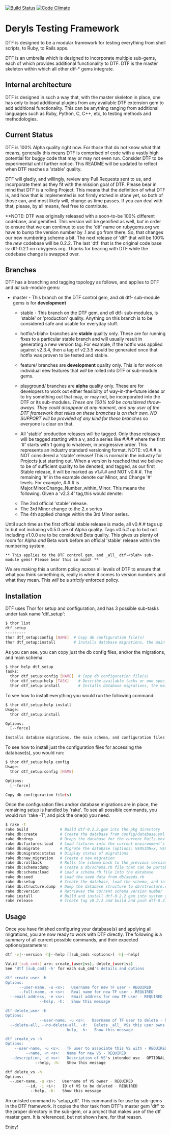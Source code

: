 [![Build Status](https://travis-ci.org/dtf-gems/dtf.png?branch=master,stable)](https://travis-ci.org/dtf-gems/dtf)
[![Code Climate](https://codeclimate.com/badge.png)](https://codeclimate.com/github/dtf-gems/dtf)

# Deryls Testing Framework
DTF is designed to be a modular framework for testing everything from shell scripts, to Ruby, to Rails apps.

DTF is an umbrella which is designed to incorporate multiple sub-gems, each of which provides additional functionality to DTF. DTF is the master skeleton within which all other dtf-* gems integrate.

## Internal architecture
DTF is designed in such a way that, with the master skeleton in place, one has only to load additional plugins from any available DTF extension gem to add additional functionality. This can be anything ranging from additional languages such as Ruby, Python, C, C++, etc, to testing methods and methodologies.

## Current Status
DTF is 100% Alpha quality right now. For those that do not know what that means, generally this means DTF is comprised of code with a vastly high potential for buggy code that may or may not even run. Consider DTF to be experimental until further notice. This README will be updated to reflect when DTF reaches a   'stable' quality.

DTF will gladly, and willingly, review any Pull Requests sent to us, and incorporate them as they fit with the mission goal of DTF. Please bear in mind that DTF is a rolling Project. This means that the definition of what DTF is, and how that is implemented is not firmly etched in stone yet, so both of those can, and most likely will, change as time passes. If you can deal with that, please, by all means, feel free to contribute.

**NOTE: DTF was originally released with a soon-to-be 100% different codebase, and gemified. This version will be gemified as well, _but_ in order to ensure that we can continue to use the 'dtf' name on rubygems.org we have to bump the version number by .1 and go from there. So, that changes our new numbering scheme a bit. The next release of 'dtf' that will be 100% the _new_ codebase will be 0.2.2. The last 'dtf' that is the original code base is: dtf-0.2.1 on rubygems.org. Thanks for bearing with DTF while the codebase change is swapped over.

## Branches
DTF has a branching and tagging topology as follows, and applies to DTF and _all_ sub-module gems:

  * master - This branch on the DTF control gem, and _all_ dtf-<blah> sub-module gems is for **development**
    
	* stable - This branch on the DTF gem, and _all_ dtf-<blah> sub-modules, is 'stable' or 'production' quality. Anything on this branch is to be considered safe and usable for everyday stuff.

	* hotfix/>blah> branches are **stable** quality only. These are for running fixes to a particular stable branch and will usually result in generating a new version tag. For example, if the hotfix was applied against v2.3.4, then a tag of v2.3.5 would be generated once that hotfix was proven to be tested and stable.

	* feature/<blah> branches are **development** quality only. This is for work on individual new features that _will_ be rolled into DTF or sub-module gems.

	* playground/<blah> branches are **alpha** quality only. These are for developers to work out either feasibilty of way-in-the-future ideas or to try something out that may, or may not, be incorporated into the DTF or its sub-modules. _These are 100% to9 be considered throw-aways. They could disappear at any moment, and any user of the DTF framework that relies on these branches is on their own. NO SUPPORT will be provided of any kind for these branches_ so everyone is clear on that.

	* All 'stable' production releases will be tagged. Only those releases will be tagged starting with a v, and a series like #.#.#  where the first '#' starts with 1 going to whatever, in progressive order. This represents an industry standard versioning format. NOTE: v0.#.# is NOT considered a 'stable' release! This is normal in the industry for Projects just starting out. When a version is reached that we believe to be of sufficient quality to be denoted, and tagged, as our first Stable release, it will be marked as v1.#.# and NOT v0.#.#. The remaining '#' in the example denote our Minor, and Change '#' levels. For example, #.#.# is Major.Minor.Change_Number_within_Minor. 	This means the following. Given a 'v2.3.4' tag,this would denote:
    
    - The 2nd official 'stable' release.
    - The 3rd Minor change to the 2.x series
    - The 4th applied change within the 3rd Minor series.

Until such time as the first official stable release is made, all v0.#.# tags up to but not including v0.5.0 are of Alpha quality. Tags v0.5.# up to but not including v1.0.0 are to be considered Beta quality. This gives us plenty of room for Alpha _and_ Beta work before an official 'stable' release within the numbering system.

	** This applies to the DTF control gem, and _all_ dtf-<blah> sub-module gems! Please bear this in mind! **

We are making this a uniform policy across all levels of DTF to ensure that what you think something is, really is when it comes to version numbers and what they mean. This _will_ be a _strictly_ enforced policy.

## Installation
DTF uses Thor for setup and configuration, and has 3 possible sub-tasks under task name 'dtf_setup':

```sh
$ thor list
dtf_setup
---------
thor dtf_setup:config [NAME]  # Copy db configuration file(s)
thor dtf_setup:install        # Installs database migrations, the main schema, and configuration files
```

As you can see, you can copy just the db config files, and/or the migrations, and main schema.

```sh
$ thor help dtf_setup
Tasks:
  thor dtf_setup:config [NAME]  # Copy db configuration file(s)
  thor dtf_setup:help [TASK]    # Describe available tasks or one specific task
  thor dtf_setup:install        # Installs database migrations, the main schema, and configuration files
```

To see how to install everything you would run the following command:

```sh
$ thor dtf_setup:help install
Usage:
  thor dtf_setup:install

Options:
  [--force]  

Installs database migrations, the main schema, and configuration files
```

To see how to install just the configuration files for accessing the database(s), you would run:

```sh
$ thor dtf_setup:help config
Usage:
  thor dtf_setup:config [NAME]

Options:
  [--force]  

Copy db configuration file(s)
```

Once the configuration files and/or database migrations are in place, the remaining setup is handled by 'rake'. To see all possible commands, you would run 'rake -T', and pick the one(s) you need.

```sh
$ rake -T
rake build              # Build dtf-0.2.2.gem into the pkg directory
rake db:create          # Create the database from config/database.yml for the current Rails.env (use db:create:all to create all dbs i...
rake db:drop            # Drops the database for the current Rails.env (use db:drop:all to drop all databases)
rake db:fixtures:load   # Load fixtures into the current environment's database.
rake db:migrate         # Migrate the database (options: VERSION=x, VERBOSE=false).
rake db:migrate:status  # Display status of migrations
rake db:new_migration   # Create a new migration
rake db:rollback        # Rolls the schema back to the previous version (specify steps w/ STEP=n).
rake db:schema:dump     # Create a db/schema.rb file that can be portably used against any DB supported by AR
rake db:schema:load     # Load a schema.rb file into the database
rake db:seed            # Load the seed data from db/seeds.rb
rake db:setup           # Create the database, load the schema, and initialize with the seed data (use db:reset to also drop the db first)
rake db:structure:dump  # Dump the database structure to db/structure.sql. Specify another file with DB_STRUCTURE=db/my_structure.sql
rake db:version         # Retrieves the current schema version number
rake install            # Build and install dtf-0.2.2.gem into system gems
rake release            # Create tag v0.2.2 and build and push dtf-0.2.2.gem to Rubygems
```


## Usage
Once you have finished configuring your database(s) and applying all migrations, you are now ready to work with DTF directly. The following is a summary of all current possible commands, and their expected options/parameters:

```sh
dtf -v|--version -h|--help [[sub_cmds <options>] -h|--help]

Valid [sub_cmds] are: create_(user|vs), delete_(user|vs)
See 'dtf [sub_cmd] -h' for each sub_cmd's details and options

dtf create_user -h
Options:
      --user-name, -u <s>:   Username for new TF user - REQUIRED
      --full-name, -n <s>:   Real name for new TF user - REQUIRED
  --email-address, -e <s>:   Email address for new TF user - REQUIRED
               --help, -h:   Show this message

dtf delete_user -h
Options:
               --user-name, -u <s>:   Username of TF user to delete - REQUIRED
  --delete-all, --no-delete-all, -d:   Delete _all_ VSs this user owns (default: true)
                         --help, -h:   Show this message

dtf create_vs -h
Options:
    --user-name, -u <s>:   TF user to associate this VS with - REQUIRED
         --name, -n <s>:   Name for new VS - REQUIRED
  --description, -d <s>:   Description of VS's intended use - OPTIONAL (default: )
             --help, -h:   Show this message

dtf delete_vs -h
Options:
  --user-name, -u <s>:   Username of VS owner - REQUIRED
         --id, -i <i>:   ID of VS to be deleted - REQUIRED
           --help, -h:   Show this message
```

An unlisted command is 'setup_dtf'. This command is for use by sub-gems in the DTF framework. It copies the thor task from DTF's master gem 'dtf' to the proper directory in the sub-gem, or a project that makes use of the dtf master gem. It is referenced, but not shown here, for that reason.

Enjoy!